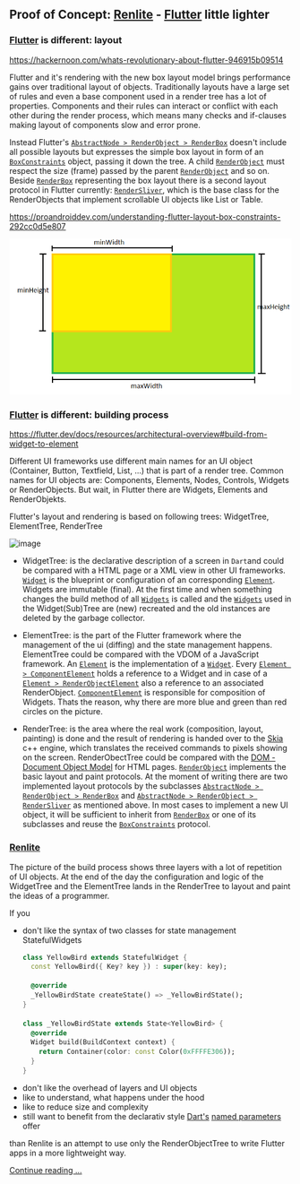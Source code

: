 ## Proof of Concept: [Renlite](https://github.com/renlite/flutter/blob/master/renlite/README.md) - [Flutter](https://flutter.dev/) little lighter

### [Flutter](https://flutter.dev/) is different: layout
https://hackernoon.com/whats-revolutionary-about-flutter-946915b09514

Flutter and it's rendering with the new box layout model brings performance gains over traditional layout of objects. Traditionally layouts have a large set of rules and even a base component used in a render tree has a lot of properties. Components and their rules can interact or conflict with each other during the render process, which means many checks and if-clauses making layout of components slow and error prone.

Instead Flutter's [`AbstractNode > RenderObject > RenderBox`](https://api.flutter.dev/flutter/rendering/RenderBox-class.html) doesn't include all possible layouts but expresses the simple box layout in form of an [`BoxConstraints`](https://api.flutter.dev/flutter/rendering/BoxConstraints-class.html) object, passing it down the tree. A child [`RenderObject`](https://api.flutter.dev/flutter/rendering/RenderObject-class.html) must respect the size (frame) passed by the parent [`RenderObject`](https://api.flutter.dev/flutter/rendering/RenderObject-class.html) and so on. Beside [`RenderBox`](https://api.flutter.dev/flutter/rendering/RenderBox-class.html) representing the box layout there is a second layout protocol in Flutter currently: [`RenderSliver`](https://api.flutter.dev/flutter/rendering/RenderSliver-class.html), which is the base class for the RenderObjects that implement scrollable UI objects like List or Table.

https://proandroiddev.com/understanding-flutter-layout-box-constraints-292cc0d5e807

![box_constraints](https://github.com/renlite/dart_flutter/blob/master/flutter_box_layout.png)

### [Flutter](https://flutter.dev/) is different: building process
https://flutter.dev/docs/resources/architectural-overview#build-from-widget-to-element

Different UI frameworks use different main names for an UI object (Container, Button, Textfield, List, ...) that is part of a render tree. Common names for UI objects are: Components, Elements, Nodes, Controls, Widgets or RenderObjects. But wait, in Flutter there are Widgets, Elements and RenderObjekts.

Flutter's layout and rendering is based on following trees: WidgetTree, ElementTree, RenderTree

![image](https://flutter.dev/images/arch-overview/trees.png)

* WidgetTree: is the declarative description of a screen in `Dart`and could be compared with a HTML page or a XML view in other UI frameworks. [`Widget`](https://api.flutter.dev/flutter/widgets/Widget-class.html) is the blueprint or configuration of an corresponding [`Element`](https://api.flutter.dev/flutter/widgets/Element-class.html). Widgets are immutable (final). At the first time and when something changes the build method of all [`Widgets`](https://api.flutter.dev/flutter/widgets/Widget-class.html) is called and the [`Widgets`](https://api.flutter.dev/flutter/widgets/Widget-class.html) used in the Widget(Sub)Tree are (new) recreated and the old instances are deleted by the garbage collector.

* ElementTree: is the part of the Flutter framework where the management of the ui (diffing) and the state management happens. ElementTree could be compared with the VDOM of a JavaScript framework. An [`Element`](https://api.flutter.dev/flutter/widgets/Element-class.html) is the implementation of a [`Widget`](https://api.flutter.dev/flutter/widgets/Widget-class.html). Every [`Element > ComponentElement`](https://api.flutter.dev/flutter/widgets/ComponentElement-class.html) holds a reference to a Widget and in case of a [`Element > RenderObjectElement`](https://api.flutter.dev/flutter/widgets/RenderObjectElement-class.html) also a reference to an associated RenderObject. [`ComponentElement`](https://api.flutter.dev/flutter/widgets/ComponentElement-class.html) is responsible for composition of Widgets. Thats the reason, why there are more blue and green than red circles on the picture.

* RenderTree: is the area where the real work (composition, layout, painting) is done and the result of rendering is handed over to the [Skia](https://skia.org/) c++ engine, which translates the received commands to pixels showing on the screen. RenderObectTree could be compared with the [DOM - Document Object Model](https://developer.mozilla.org/en-US/docs/Web/API/Document_Object_Model/Introduction) for HTML pages. [`RenderObject`](https://api.flutter.dev/flutter/rendering/RenderObject-class.html) implements the basic layout and paint protocols. At the moment of writing there are two implemented layout protocols by the subclasses [`AbstractNode > RenderObject > RenderBox`](https://api.flutter.dev/flutter/rendering/RenderBox-class.html) and [`AbstractNode > RenderObject > RenderSliver`](https://api.flutter.dev/flutter/rendering/RenderSliver-class.html) as mentioned above. In most cases to implement a new UI object, it will be sufficient to inherit from [`RenderBox`](https://api.flutter.dev/flutter/rendering/RenderBox-class.html) or one of its subclasses and reuse the [`BoxConstraints`](https://api.flutter.dev/flutter/rendering/BoxConstraints-class.html) protocol.

### [Renlite](https://github.com/renlite/flutter/blob/master/renlite/README.md)
The picture of the build process shows three layers with a lot of repetition of UI objects. At the end of the day the configuration and logic of the WidgetTree and the ElementTree lands in the RenderTree to layout and paint the ideas of a programmer.

If you
* don't like the syntax of two classes for state management StatefulWidgets
  ```dart
  class YellowBird extends StatefulWidget {
    const YellowBird({ Key? key }) : super(key: key);

    @override
    _YellowBirdState createState() => _YellowBirdState();
  }

  class _YellowBirdState extends State<YellowBird> {
    @override
    Widget build(BuildContext context) {
      return Container(color: const Color(0xFFFFE306));
    }
  }
  ```
* don't like the overhead of layers and UI objects
* like to understand, what happens under the hood
* like to reduce size and complexity
* still want to benefit from the declarativ style [Dart's](https://dart.dev/) [named parameters](https://dart.dev/guides/language/language-tour#parameters) offer

than Renlite is an attempt to use only the RenderObjectTree to write Flutter apps in a more lightweight way.

[Continue reading ...](https://github.com/renlite/flutter/blob/master/renlite/README.md)
